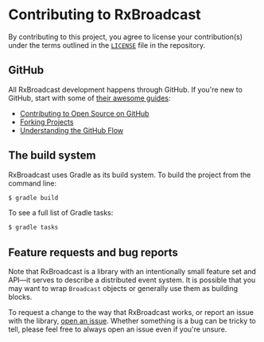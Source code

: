 Contributing to RxBroadcast
===========================

By contributing to this project, you agree to license your contribution(s) under the terms outlined in the [`LICENSE`](LICENSE.md) file in the repository.

GitHub
------

All RxBroadcast development happens through GitHub. If you're new to GitHub, start with some of [their awesome guides](https://guides.github.com):

- [Contributing to Open Source on GitHub](https://guides.github.com/activities/contributing-to-open-source/)
- [Forking Projects](https://guides.github.com/activities/forking/)
- [Understanding the GitHub Flow](https://guides.github.com/introduction/flow/)

The build system
----------------

RxBroadcast uses Gradle as its build system. To build the project from the command line:

```bash
$ gradle build
```

To see a full list of Gradle tasks:

```bash
$ gradle tasks
```

Feature requests and bug reports
--------------------------------

Note that RxBroadcast is a library with an intentionally small feature set and API—it serves to describe a distributed event system. It is possible that you may want to wrap `Broadcast` objects or generally use them as building blocks.

To request a change to the way that RxBroadcast works, or report an issue with the library, [open an issue](https://github.com/RxBroadcast/RxBroadcast/issues). Whether something is a bug can be tricky to tell, please feel free to always open an issue even if you're unsure.
